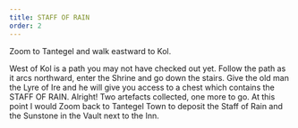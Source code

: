 ```yaml
---
title: STAFF OF RAIN
order: 2
---
```





Zoom to Tantegel and walk eastward to Kol.

West of Kol is a path you may not have checked out yet. Follow the path as it
arcs northward, enter the Shrine and go down the stairs. Give the old man the
Lyre of Ire and he will give you access to a chest which contains the STAFF OF
RAIN. Alright! Two artefacts collected, one more to go. At this point I would
Zoom back to Tantegel Town to deposit the Staff of Rain and the Sunstone in the
Vault next to the Inn.



